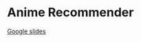 # Anime Recommender

[Google slides](https://docs.google.com/presentation/d/1ZaiSAZMd8FHEoC669jjaj0-_jTwDxIE6xtNfTA5NDiY/edit)
